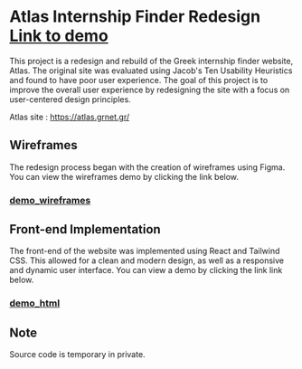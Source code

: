 # Atlas Internship Finder Redesign       [Link to demo](https://atlas-internships.vercel.app/)
This project is a redesign and rebuild of the Greek internship finder website, Atlas. The original site was evaluated using Jacob's Ten Usability Heuristics and found to have poor user experience. The goal of this project is to improve the overall user experience by redesigning the site with a focus on user-centered design principles.

Atlas site : https://atlas.grnet.gr/

## Wireframes
The redesign process began with the creation of wireframes using Figma. You can view the wireframes demo by clicking the link below.
### [demo_wireframes](demo_wireframes.md)
 
## Front-end Implementation
The front-end of the website was implemented using React and Tailwind CSS. This allowed for a clean and modern design, as well as a responsive and dynamic user interface. You can view a demo by clicking the link link below.

### [demo_html](demo_html.md)

## Note
Source code is temporary in private.


